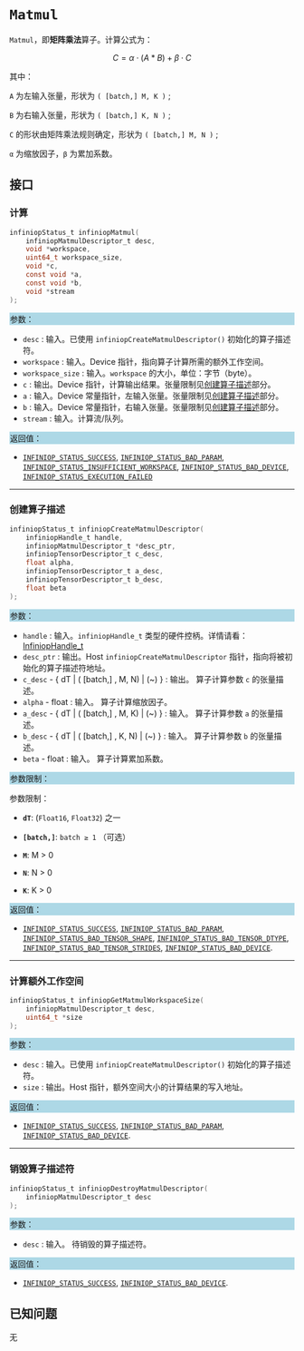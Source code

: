 
# `Matmul`

`Matmul`，即**矩阵乘法**算子。计算公式为：

$$ C = α ⋅ (A * B) + β ⋅ C $$

其中：

`A` 为左输入张量，形状为 `( [batch,] M, K )` ;

`B` 为右输入张量，形状为 `( [batch,] K, N )` ;

`C` 的形状由矩阵乘法规则确定，形状为 `( [batch,] M, N )` ;

`α` 为缩放因子，`β` 为累加系数。

## 接口

### 计算

```c
infiniopStatus_t infiniopMatmul(
    infiniopMatmulDescriptor_t desc,
    void *workspace,
    uint64_t workspace_size,
    void *c,
    const void *a,
    const void *b,
    void *stream
);
```

<div style="background-color: lightblue; padding: 1px;"> 参数： </div>

- `desc`
     : 输入。已使用 `infiniopCreateMatmulDescriptor()` 初始化的算子描述符。
- `workspace`
     : 输入。Device 指针，指向算子计算所需的额外工作空间。
- `workspace_size`
     : 输入。`workspace` 的大小，单位：字节（byte）。
- `c`
     : 输出。Device 指针，计算输出结果。张量限制见[创建算子描述](#创建算子描述)部分。
- `a`
     : 输入。Device 常量指针，左输入张量。张量限制见[创建算子描述](#创建算子描述)部分。
- `b`
     : 输入。Device 常量指针，右输入张量。张量限制见[创建算子描述](#创建算子描述)部分。
- `stream`
  : 输入。计算流/队列。

<div style="background-color: lightblue; padding: 1px;">  返回值：</div>

- [`INFINIOP_STATUS_SUCCESS`](), [`INFINIOP_STATUS_BAD_PARAM`](), [`INFINIOP_STATUS_INSUFFICIENT_WORKSPACE`](), [`INFINIOP_STATUS_BAD_DEVICE`](), [`INFINIOP_STATUS_EXECUTION_FAILED`]()

---

### 创建算子描述

```c
infiniopStatus_t infiniopCreateMatmulDescriptor(
    infiniopHandle_t handle,
    infiniopMatmulDescriptor_t *desc_ptr,
    infiniopTensorDescriptor_t c_desc,
    float alpha,
    infiniopTensorDescriptor_t a_desc,
    infiniopTensorDescriptor_t b_desc,
    float beta
);
```

<div style="background-color: lightblue; padding: 1px;"> 参数：</div>

- `handle`
 : 输入。`infiniopHandle_t` 类型的硬件控柄。详情请看：[InfiniopHandle_t]()
- `desc_ptr`
  : 输出。Host `infiniopCreateMatmulDescriptor` 指针，指向将被初始化的算子描述符地址。
- `c_desc` - { dT | ( [batch,] , M, N) | (~) }
  : 输出。 算子计算参数 `c` 的张量描述。
- `alpha` - float
  : 输入。 算子计算缩放因子。
- `a_desc` - { dT | ( [batch,] , M, K) | (~) }
  : 输入。 算子计算参数 `a` 的张量描述。
- `b_desc` - { dT | ( [batch,] , K, N) | (~) }
  : 输入。 算子计算参数 `b` 的张量描述。
- `beta` - float
  : 输入。 算子计算累加系数。

<div style="background-color: lightblue; padding: 1px;"> 参数限制：</div>

参数限制：

- **`dT`**:  (`Float16`, `Float32`) 之一

- **`[batch,]`**: `batch ≥ 1` （可选）

- **`M`**: M > 0

- **`N`**: N > 0

- **`K`**: K > 0

<div style="background-color: lightblue; padding: 1px;"> 返回值：</div>

- [`INFINIOP_STATUS_SUCCESS`](), [`INFINIOP_STATUS_BAD_PARAM`](),  [`INFINIOP_STATUS_BAD_TENSOR_SHAPE`](), [`INFINIOP_STATUS_BAD_TENSOR_DTYPE`](), [`INFINIOP_STATUS_BAD_TENSOR_STRIDES`](), [`INFINIOP_STATUS_BAD_DEVICE`]().

 ---

### 计算额外工作空间

```c
infiniopStatus_t infiniopGetMatmulWorkspaceSize(
    infiniopMatmulDescriptor_t desc,
    uint64_t *size
);
```

<div style="background-color: lightblue; padding: 1px;"> 参数：</div>

- `desc`
  : 输入。已使用 `infiniopCreateMatmulDescriptor()` 初始化的算子描述符。
- `size`
  : 输出。Host 指针，额外空间大小的计算结果的写入地址。

<div style="background-color: lightblue; padding: 1px;"> 返回值：</div>

- [`INFINIOP_STATUS_SUCCESS`](), [`INFINIOP_STATUS_BAD_PARAM`](), [`INFINIOP_STATUS_BAD_DEVICE`]().

---

### 销毁算子描述符

```c
infiniopStatus_t infiniopDestroyMatmulDescriptor(
    infiniopMatmulDescriptor_t desc
);
```

<div style="background-color: lightblue; padding: 1px;"> 参数： </div>

- `desc`
  : 输入。 待销毁的算子描述符。

<div style="background-color: lightblue; padding: 1px;"> 返回值： </div>

- [`INFINIOP_STATUS_SUCCESS`](), [`INFINIOP_STATUS_BAD_DEVICE`]().

## 已知问题

无
